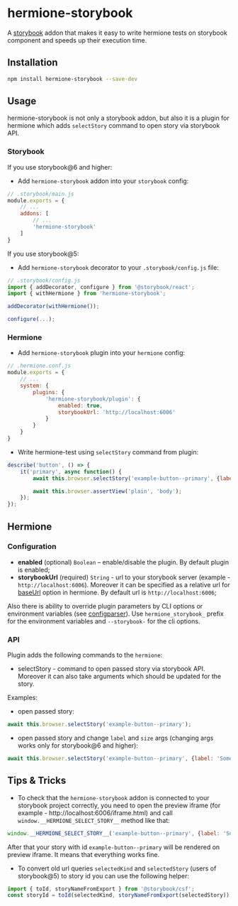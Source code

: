 # hermione-storybook

A [storybook](https://github.com/storybookjs/storybook) addon that makes it easy to write hermione tests on storybook component and speeds up their execution time.

## Installation

```bash
npm install hermione-storybook --save-dev
```

## Usage

hermione-storybook is not only a storybook addon, but also it is a plugin for hermione which adds `selectStory` command to open story via storybook API.

### Storybook

If you use storybook@6 and higher:

* Add `hermione-storybook` addon into your `storybook` config:

```js
// .storybook/main.js
module.exports = {
    // ...
    addons: [
        // ...
        'hermione-storybook'
    ]
}
```

If you use storybook@5:

* Add `hermione-storybook` decorator to your `.storybook/config.js` file:

```js
// .storybook/config.js
import { addDecorator, configure } from '@storybook/react';
import { withHermione } from 'hermione-storybook';

addDecorator(withHermione());

configure(...);
```

### Hermione

* Add `hermione-storybook` plugin into your `hermione` config:
```js
// .hermione.conf.js
module.exports = {
    // ...
    system: {
        plugins: {
            'hermione-storybook/plugin': {
                enabled: true,
                storybookUrl: 'http://localhost:6006'
            }
        }
    }
}
```

* Write hermione-test using `selectStory` command from plugin:
```js
describe('button', () => {
    it('primary', async function() {
        await this.browser.selectStory('example-button--primary', {label: 'New button label'}); // second parameter with `args` works only for storybook@6 and higher

        await this.browser.assertView('plain', 'body');
    });
});
```

## Hermione

### Configuration

* **enabled** (optional) `Boolean` – enable/disable the plugin. By default plugin is enabled;
* **storybookUrl** (required) `String` - url to your storybook server (example - `http://localhost:6006`). Moreover it can be specified as a relative url for [baseUrl](https://github.com/gemini-testing/hermione#baseurl) option in hermione. By default url is `http://localhost:6006`;

Also there is ability to override plugin parameters by CLI options or environment variables (see [configparser](https://github.com/gemini-testing/configparser)).
Use `hermione_storybook_` prefix for the environment variables and `--storybook-` for the cli options.

### API

Plugin adds the following commands to the `hermione`:

* selectStory - command to open passed story via storybook API. Moreover it can also take arguments which should be updated for the story.

Examples:

* open passed story:
```js
await this.browser.selectStory('example-button--primary');
```

* open passed story and change `label` and `size` args (changing args works only for storybook@6 and higher):
```js
await this.browser.selectStory('example-button--primary', {label: 'Some label', size: 'large'});
```

## Tips & Tricks

* To check that the `hermione-storybook` addon is connected to your storybook project correctly, you need to open the preview iframe (for example - http://localhost:6006/iframe.html) and call `window.__HERMIONE_SELECT_STORY__` method like that:

```js
window.__HERMIONE_SELECT_STORY__('example-button--primary', {label: 'Some label'});
```

After that your story with id `example-button--primary` will be rendered on preview iframe. It means that everything works fine.

* To convert old url queries `selectedKind` and `selectedStory` (users of storybook@5) to story id you can use the following helper:

```js
import { toId, storyNameFromExport } from '@storybook/csf';
const storyId = toId(selectedKind, storyNameFromExport(selectedStory));
```
